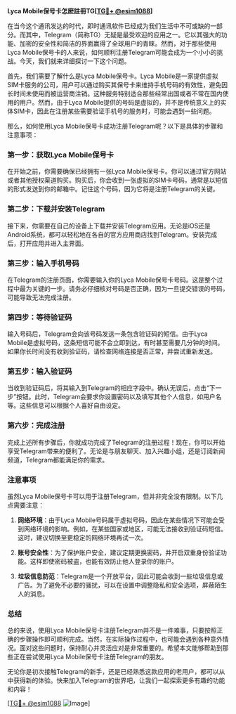 **Lyca Mobile保号卡怎麽註冊TG[[TG💪+ @esim1088](https://t.me/s/esim1088)]**

在当今这个通讯发达的时代，即时通讯软件已经成为我们生活中不可或缺的一部分。而其中，Telegram（简称TG）无疑是最受欢迎的应用之一。它以其强大的功能、加密的安全性和简洁的界面赢得了全球用户的青睐。然而，对于那些使用Lyca Mobile保号卡的人来说，如何顺利注册Telegram可能会成为一个小小的挑战。今天，我们就来详细探讨一下这个问题。

首先，我们需要了解什么是Lyca Mobile保号卡。Lyca Mobile是一家提供虚拟SIM卡服务的公司，用户可以通过购买其保号卡来维持手机号码的有效性，避免因长时间未使用而被运营商注销。这种服务特别适合那些经常出国或者不常在国内使用的用户。然而，由于Lyca Mobile提供的号码是虚拟的，并不是传统意义上的实体SIM卡，因此在注册某些需要验证手机号的服务时，可能会遇到一些问题。

那么，如何使用Lyca Mobile保号卡成功注册Telegram呢？以下是具体的步骤和注意事项：

### 第一步：获取Lyca Mobile保号卡

在开始之前，你需要确保已经拥有一张Lyca Mobile保号卡。你可以通过官方网站或者其他授权渠道购买。购买后，你会收到一张虚拟的SIM卡号码，通常是以短信的形式发送到你的邮箱中。记住这个号码，因为它将是注册Telegram的关键。

### 第二步：下载并安装Telegram

接下来，你需要在自己的设备上下载并安装Telegram应用。无论是iOS还是Android系统，都可以轻松地在各自的官方应用商店找到Telegram。安装完成后，打开应用并进入主界面。

### 第三步：输入手机号码

在Telegram的注册页面，你需要输入你的Lyca Mobile保号卡号码。这是整个过程中最为关键的一步。请务必仔细核对号码是否正确，因为一旦提交错误的号码，可能导致无法完成注册。

### 第四步：等待验证码

输入号码后，Telegram会向该号码发送一条包含验证码的短信。由于Lyca Mobile是虚拟号码，这条短信可能不会立即到达，有时甚至需要几分钟的时间。如果你长时间没有收到验证码，请检查网络连接是否正常，并尝试重新发送。

### 第五步：输入验证码

当收到验证码后，将其输入到Telegram的相应字段中。确认无误后，点击“下一步”按钮。此时，Telegram会要求你设置密码以及填写其他个人信息，如用户名等。这些信息可以根据个人喜好自由设定。

### 第六步：完成注册

完成上述所有步骤后，你就成功完成了Telegram的注册过程！现在，你可以开始享受Telegram带来的便利了。无论是与朋友聊天、加入兴趣小组，还是订阅新闻频道，Telegram都能满足你的需求。

### 注意事项

虽然Lyca Mobile保号卡可以用于注册Telegram，但并非完全没有限制。以下几点需要注意：

1. **网络环境**：由于Lyca Mobile号码属于虚拟号码，因此在某些情况下可能会受到网络环境的影响。例如，在某些国家或地区，可能无法接收到验证码短信。这时，建议切换至更稳定的网络环境再试一次。
   
2. **账号安全性**：为了保护账户安全，建议定期更换密码，并开启双重身份验证功能。这样即使密码被盗，也能有效防止他人登录你的账户。

3. **垃圾信息防范**：Telegram是一个开放平台，因此可能会收到一些垃圾信息或广告。为了避免不必要的骚扰，可以在设置中调整隐私和安全选项，屏蔽陌生人的消息。

### 总结

总的来说，使用Lyca Mobile保号卡注册Telegram并不是一件难事，只要按照正确的步骤操作即可顺利完成。当然，在实际操作过程中，也可能会遇到各种意外情况。面对这些问题时，保持耐心并灵活应对是非常重要的。希望本文能够帮助到那些正在尝试使用Lyca Mobile保号卡注册Telegram的朋友。

无论你是初次接触Telegram的新手，还是已经熟悉这款应用的老用户，都可以从中获得新的体验。快来加入Telegram的世界吧，让我们一起探索更多有趣的功能和内容！

[[TG💪+ @esim1088](https://t.me/s/esim1088) ![Image](https://i.postimg.cc/4NQfJmqS/Snipaste-2025-05-13-00-14-12.png)]